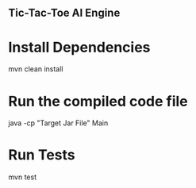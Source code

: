 ## Tic-Tac-Toe AI Engine

# Install Dependencies
mvn clean install

# Run the compiled code file
java -cp "Target Jar  File" Main

# Run Tests
mvn test